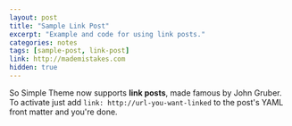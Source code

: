 ```yaml
---
layout: post
title: "Sample Link Post"
excerpt: "Example and code for using link posts."
categories: notes
tags: [sample-post, link-post]
link: http://mademistakes.com  
hidden: true
---
```


So Simple Theme now supports **link posts**, made famous by John Gruber. To activate just add `link: http://url-you-want-linked` to the post's YAML front matter and you're done.